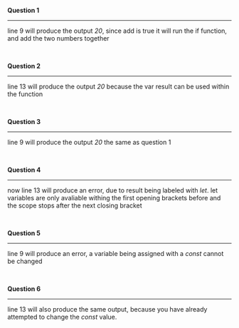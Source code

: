 
**Question 1**
<hr>

line 9 will produce the output _20_, since add is true it will run the if function, and add the two numbers together

<br>

**Question 2**
<hr>

line 13 will produce the output _20_ because the var result can be used within the function

<br>

**Question 3**
<hr>

line 9 will produce the output _20_ the same as question 1

<br>

**Question 4**
<hr>

now line 13 will produce an error, due to result being labeled with _let_. let variables are only avaliable withing the first opening brackets before and the scope stops after the next closing bracket

 <br>
 
**Question 5**
<hr>

line 9 will produce an error, a variable being assigned with a _const_ cannot be changed

<br>

**Question 6**
<hr>

line 13 will also produce the same output, because you have already attempted to change the _const_ value.
